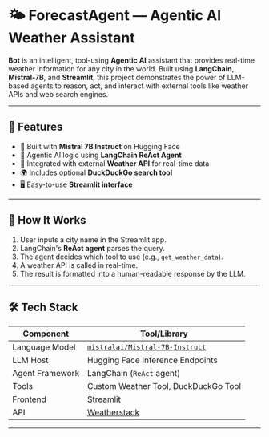# 🌤️ ForecastAgent — Agentic AI Weather Assistant

**Bot** is an intelligent, tool-using **Agentic AI** assistant that provides real-time weather information for any city in the world. Built using **LangChain**, **Mistral-7B**, and **Streamlit**, this project demonstrates the power of LLM-based agents to reason, act, and interact with external tools like weather APIs and web search engines.

---

## 🚀 Features

- 🤖 Built with **Mistral 7B Instruct** on Hugging Face
- 🧠 Agentic AI logic using **LangChain ReAct Agent**
- 🔧 Integrated with external **Weather API** for real-time data
- 🌍 Includes optional **DuckDuckGo search tool**
- 🖥️ Easy-to-use **Streamlit interface**

---

## 🧩 How It Works

1. User inputs a city name in the Streamlit app.
2. LangChain's **ReAct agent** parses the query.
3. The agent decides which tool to use (e.g., `get_weather_data`).
4. A weather API is called in real-time.
5. The result is formatted into a human-readable response by the LLM.

---

## 🛠️ Tech Stack

| Component        | Tool/Library                         |
|------------------|--------------------------------------|
| Language Model    | [`mistralai/Mistral-7B-Instruct`](https://huggingface.co/mistralai/Mistral-7B-Instruct-v0.2) |
| LLM Host         | Hugging Face Inference Endpoints     |
| Agent Framework  | LangChain (`ReAct` agent)            |
| Tools            | Custom Weather Tool, DuckDuckGo Tool |
| Frontend         | Streamlit                            |
| API              | [Weatherstack](https://weatherstack.com/) |

---

